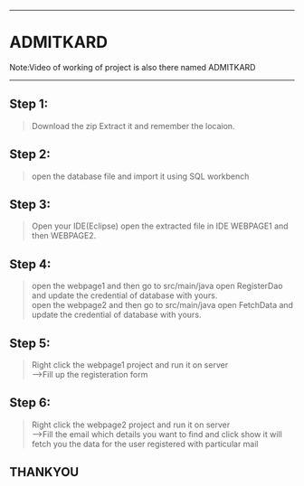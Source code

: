 ***********************************************************************************************************************************************************************
# ADMITKARD
Note:Video of working of project is also there named ADMITKARD
***********************************************************************************************************************************************************************


## Step 1:
>Download the zip
>Extract it and remember the locaion.

## Step 2:
>open the database file and import it using SQL workbench

## Step 3:
>Open your IDE(Eclipse)
>open the extracted file in IDE WEBPAGE1 and then WEBPAGE2.

## Step 4:
>open the webpage1 and then go to src/main/java open RegisterDao and update the credential of database with yours.         
>open the webpage2 and then go to src/main/java open FetchData and update the credential of database with yours.


## Step 5:
>Right click the webpage1 project and run it on server                    
     -->Fill up the registeration form                      
     
## Step 6:                        
>Right click the webpage2 project and run it on server                                                                                                           
     -->Fill the email which details you want to find and click show it will fetch you the data for the user registered with particular mail


## THANKYOU



